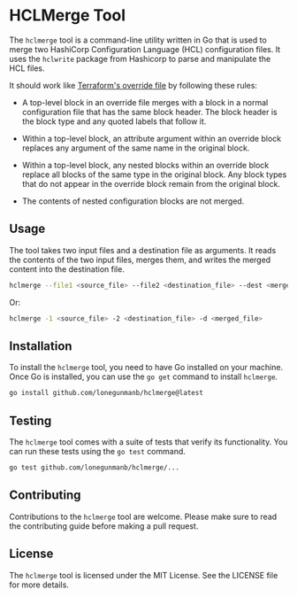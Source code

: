 # HCLMerge Tool

The `hclmerge` tool is a command-line utility written in Go that is used to merge two HashiCorp Configuration Language (HCL) configuration files. It uses the `hclwrite` package from Hashicorp to parse and manipulate the HCL files.

It should work like [Terraform's override file](https://developer.hashicorp.com/terraform/language/files/override) by following these rules:

* A top-level block in an override file merges with a block in a normal configuration file that has the same block header. The block header is the block type and any quoted labels that follow it.

* Within a top-level block, an attribute argument within an override block replaces any argument of the same name in the original block.

* Within a top-level block, any nested blocks within an override block replace all blocks of the same type in the original block. Any block types that do not appear in the override block remain from the original block.

* The contents of nested configuration blocks are not merged.

## Usage

The tool takes two input files and a destination file as arguments. It reads the contents of the two input files, merges them, and writes the merged content into the destination file.

```bash
hclmerge --file1 <source_file> --file2 <destination_file> --dest <merged_file>
```

Or:

```bash
hclmerge -1 <source_file> -2 <destination_file> -d <merged_file>
```

## Installation

To install the `hclmerge` tool, you need to have Go installed on your machine. Once Go is installed, you can use the `go get` command to install `hclmerge`.

```bash
go install github.com/lonegunmanb/hclmerge@latest
```

## Testing

The `hclmerge` tool comes with a suite of tests that verify its functionality. You can run these tests using the `go test` command.

```bash
go test github.com/lonegunmanb/hclmerge/...
```

## Contributing

Contributions to the `hclmerge` tool are welcome. Please make sure to read the contributing guide before making a pull request.

## License

The `hclmerge` tool is licensed under the MIT License. See the LICENSE file for more details.